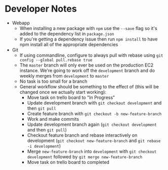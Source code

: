 # Developer Notes
* Webapp
	* When installing a new package with `npm` use the `--save` flag so it's added to the dependency list in `package.json`
	* If you're getting a dependency issue then run `npm install` to have npm install all of the appropriate dependencies
* Git
	* If using commandline, configure to always pull with rebase using `git config --global pull.rebase true`
	* The `master` branch will only ever be used on the production EC2 instance. We're going to work off the `development` branch and do weekly merges from `development` to `master`
	* No task is too small for a branch
	* General workflow should be something to the effect of (this will be changed once we actually start working):
		* Move task on trello board to "In Progress"
		* Update development branch with `git checkout development` and then `git pull`
		* Create feature branch with `git checkout -b new-feature-branch`
		* Work and make commits
		* Update development branch again (`git checkout development` and then `git pull`)
		* Checkout feature branch and rebase interactively on development (`git checkout new-feature-branch` and `git rebase -i development`)
		* Merge `new-feature-branch` into `development` with `git checkout development` followed by `git merge new-feature-branch`
		* Move task on trello board to completed
